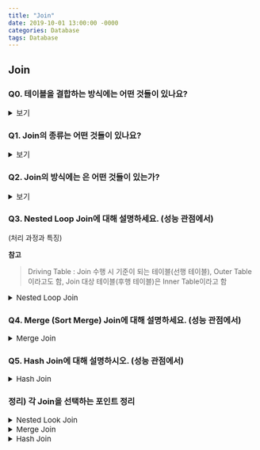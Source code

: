 ```yaml
---
title: "Join"
date: 2019-10-01 13:00:00 -0000
categories: Database
tags: Database
---
```


## Join

### Q0. 테이블을 결합하는 방식에는 어떤 것들이 있나요?

<details><summary style="font-size:15px">보기</summary>

---

- Join
- Scala Subquery

---

</details>


### Q1. Join의 종류는 어떤 것들이 있나요?

<details><summary style="font-size:15px">보기</summary>

---

- Inner Join
    - 두 테이블을 On 절의 조건으로 결합하여 결과를 도출하는 Join
    - 둘 중 한쪽에 데이터가 없는 경우 결과 도출을 하지 않음
- Outer Join
    - 결합하고자 하는 테이블에 On절 조건에 맞는 데이터가 없더라도 결과를 도출하는 Join
    - Left Outer Join과 Right Outer Join이 있다.
    - Left 조인
        - 왼쪽 테이블 데이터를 기준으로 오른쪽 테이블을 Outer Join함
        - 오른쪽 테이블에 데이터가 없는 경우 오른쪽 테이블의 각 칼럼을 NULL로 채움
    - Right 조인
        - 오른쪽 테이블을 기준으로 왼쪽 테이블을 Outer Join함
        - 왼쪽 테이블에 데이터가 없는 경우 왼쪽 테이블의 각 칼럼을 NULL로 채움
    - Full Outer Join
        - Left와 Right Outer Join을 동시에 수행
        - 두 테이블 중 한쪽에 데이터가 없는 경우 NULL로 채워 결과를 도출
- Cross Join
    - 두 테이블의 곱 집합을 반환
    - Cartesian Product (카디션 곱)이라고도 한다.
    - 두 테이블의 각 row의 곱만큼의 데이터가 생성된다.
- Self Join
    - 자기 자신을 Join

---

</details>

### Q2. Join의 방식에는 은 어떤 것들이 있는가?

<details><summary style="font-size:15px">보기</summary>

---

- Nested Loop Join
- Merge (Sort Merge) Join
- Hash Join

> 상세한 구조는 DBMS마다 조금씩 다를 수 있으므로 일반적으로 적용되는 경우에 대해서만 설명

---

</details>

### Q3. Nested Loop Join에 대해 설명하세요. (성능 관점에서)

(처리 과정과 특징)

**참고**

> Driving Table : Join 수행 시 기준이 되는 테이블(선행 테이블), Outer Table이라고도 함, Join 대상 테이블(후행 테이블)은 Inner Table이라고 함


<details><summary style="font-size:15px">Nested Loop Join</summary>

---

가장 일반적인(많이 쓰이는) 조인 방식이다.  
먼저 드라이빙 테이블로부터 데이터를 조회하고 해당 데이터와 Join되는 데이터들을 가져와 순차적으로 결합하는 방식이다.

![nested_loop_join]({{ site.url }}/assets/images/nested_loop_join.png)

**처리 과정**

- 먼저 드라이빙 테이블에 대해서 필터링 후 드라이빙 테이블 데이터를 조회한다.
- 결합 조건에 의해 후행 테이블과 Join을 수행, Join은 각 row를 순차적으로 수행한다.
- 최종 결과를 도출하기 위해 나머지 필터링 수행

**성능 상의 특징**

- 성능은 드라이빙 테이블에서 **1차 필터링 했을 때의 데이터 양에 의해 결정**된다.  
선행 테이블 데이터가 적으면 조인 수행 시 후행 테이블 접근 시 **Random Access가 발생**한다.  
따라서 후행 테이블 접근 횟수에 따라 성능이 좌우된다. 선행 테이블에서 row수를 줄여 주는 게 중요하다.  
그래서 두 테이블을 Nested Loop Join으로 조인하는 경우 데이터가 적은 쪽을 드라이빙 테이블로 선정하는 것이 좋다.
- 후행 테이블을 위한 Index를 추가하자.  
후행 테이블 접근 시 Random Access가 발생하므로 Index를 생성해서 Disk I/O를 최소화하는 것이 성능에 좋다.  
On절 조건에 의해 Join 수행시 Index만으로 데이터를 찾아갈 수 있도록 하기 위함이다.

---

</details>

### Q4. Merge (Sort Merge) Join에 대해 설명하세요. (성능 관점에서)

<details><summary style="font-size:15px">Merge Join</summary>

---

조인하는 두 테이블을 각각 조회(필터링)하고 결합 조건 칼럼을 기준으로 정렬 한 후 결과를 차례로 Merge하면서 결합하는 방식. 조인 조건이 Equal(=)이 아닌 경우에 자주 사용된다고 한다.

![merge_join]({{ site.url }}/assets/images/merge_join.png)

**처리 과정**

- 각 테이블을 조건에 따라 조회
- 결합 조건 칼럼에 따라 각 테이블 결과를 정렬 (Sort)
- 선행 테이블과 후행 테이블을 스캔하면서 병합 (Merge)

**성능 상의 특징**

- 결합 조건 칼럼에 Index를 추가하자.  
결합 조건이 되는 칼럼에 Index가 있는 경우 정렬 과정을 생략할 수 있어 성능이 더 좋다. Index에 의해 이미 정렬되어 있기 때문이다.
- 메모리 사용량이 높다.  
정렬하는 과정에서 메모리를 많이 사용하기 때문에 너무 많은 데이터를 Merge Join하면 메모리 사용량이 높아져 전체 DB 성능에 영향을 줄 수 있다. 또한 메모리에서 처리하기 어려울 정도로 정렬할 데이터가 많아지면 파일에 임시 저장하기 때문에 정렬 속도도 느려진다. 이런 경우 결합 조건 칼럼에 Index를 만들면 정렬 과정을 생략할 수 있다.  
- Merge 횟수가 성능에 영향을 준다.  
위 첨부된 이미지는 Merge가 3회지만 두 테이블 순서를 바꾸면 emp 테이블 각 row마다 Merge가 수행되므로 속도가 저하된다. 즉 조인 순서에 따라 Merge 횟수가 달라지며 Merge 횟수가 적을 수록 성능이 좋다.  
- 두 테이블 조회 개수가 비슷한 경우에 효율적이다.  
데이터가 많은 테이블의 데이터를 조회하고 정렬하는데 오래 걸리는 경우 나머지 테이블은 그 동안 대기하고 있기 때문에 비효율적이다.

---

</details>

### Q5. Hash Join에 대해 설명하시오. (성능 관점에서)

<details><summary style="font-size:15px">Hash Join</summary>

---

두 테이블을 조회하고 데이터가 적은 쪽 테이블의 Hash Map을 만든 후 Hash Map을 이용하여 순차적으로 결합하는 방식

![hash_join]({{ site.url }}/assets/images/hash_join.png)

**처리 과정**

- 조인하려는 두 테이블 중 조회 결과(필터링)가 적은 쪽의 데이터로 해시 맵 생성  
(해시 맵이 생성되는 쪽을 빌드 입력(Build Input)이라고 한다.)
- 나머지 테이블 결과를 순차적으로 접근하여 해시 맵을 이용하여 결합 (Nested Loop와 비슷)  
(조회의 대상이 되는 쪽을 검색 입력(Probe Input)이라고 한다.)

**성능 상의 특징**

- NL Join의 속도 저하를 개선  
NL Join은 선행 테이블의 데이터가 많아질수록 Random Access에 의한 속도 저하가 발생한다. 이 부분을 해시 맵을 이용하여 개선하여 속도가 빠르다. 선행 데이터에서 많은 데이터를 조회하는 경우 NL Join보다 속도가 빠르다고 한다.
- 해시 키에 중복이 많은 경우 비효율적  
해시 맵의 충돌 해결 방법이 연결 리스트로 연결하는 방식을 사용하기 때문에 중복이 많으면 연결 리스트 스캔에 의한 오버헤드로 성능이 저하된다.
- 해시 맵을 위한 메모리 공간 필요  
해시 맵을 메모리에 저장하기 때문에 너무 많은 데이터를 조회하여 해시 맵이 지나치게 커지면 그에 따른 오버헤드가 발생할 수 있다. 또한 해시 맵이 커지면 파일에 임시 저장하기 때문에 해시 속도가 저하될 수 있다.  
또한 매 쿼리 수행마다 해시 맵을 새로 생성하기 때문에 너무 자주 호출되는 쿼리인 경우 비효율적일 수 있다.
- Equals(=) 조건에서만 사용 가능  
해시를 사용하기 때문에 범위 조회가 불가능하다. 따라서 순서가 보장이 되지 않으며 순서를 사용하지 않기 때문에 Index의 여부에 상관이 없다. 정렬이 필요한 경우 조인 이후에 Order By절로 정렬을 해야 한다.

---

</details>

### 정리) 각 Join을 선택하는 포인트 정리

<details><summary style="font-size:15px">Nested Look Join</summary>

- 대부분의 경우는 이 조인 방식을 사용
- 성능이 느리다면 선행 테이블의 데이터가 많은지 확인 (불필요한 조회 제거)
- 실행 계획을 확인하고 인덱스 및 쿼리 튜닝

</details>

<details><summary style="font-size:15px">Merge Join</summary>

- NL Join을 사용했을 때 Random Access에 의해 성능이 느릴때 사용 고려
- 두 테이블의 크기가 비슷한 경우에 효과적
- 결합 조건 칼럼에 Index가 있는 경우 효과적(정렬 과정 생략)
- Merge 횟수가 적을 수록 효과적

</details>

<details><summary style="font-size:15px">Hash Join</summary>

- NL Join이 Random Access로 성능이 느릴때 혹은 적당한 인덱스가 없어 NL Join이 비효율 적일때 고려
- Merge Join을 하기에 테이블이 커서 정렬이 느린 경우 고려
- 쿼리의 수행 빈도가 적은 경우 효과적 (매번 해시 맵을 생성해야 하므로)
- 해시 맵이 메모리에서 충분히 생성될 수 있는 경우 효과적
- Build Input에 중복 키가 거의 없는 경우 효과적

</details>